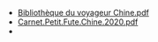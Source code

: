 - [Bibliothèque du voyageur Chine.pdf](https://onedrive.live.com/embed?resid=A6997BC71065F3FB%21239137&filename=Biblioth%C3%A8que%20du%20voyageur%20Chine.pdf&authkey=!AC_piWI1ya-g1CY)
- [Carnet.Petit.Fute.Chine.2020.pdf](https://onedrive.live.com/embed?resid=A6997BC71065F3FB%21239139&filename=Carnet.Petit.Fute.Chine.2020.pdf&authkey=!AHAlgpui4lCXZp8)
-